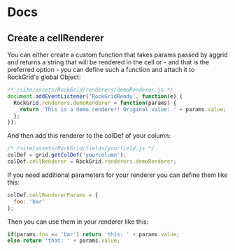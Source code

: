 # Docs

## Create a cellRenderer

You can either create a custom function that takes params passed by aggrid and returns a string that will be rendered in the cell or - and that is the preferred option - you can define such a function and attach it to RockGrid's global Object:

```js
/* /site/assets/RockGrid/renderers/demoRenderer.js */
document.addEventListener('RockGridReady', function(e) {
  RockGrid.renderers.demoRenderer = function(params) {
    return 'This is a demo renderer! Original value: ' + params.value;
  };
});
```

And then add this renderer to the colDef of your column:
```js
/* /site/assets/RockGrid/fields/yourfield.js */
colDef = grid.getColDef('yourcolumn');
colDef.cellRenderer = RockGrid.renderers.demoRenderer;
```

If you need additional parameters for your renderer you can define them like this:
```js
colDef.cellRendererParams = {
  foo: 'bar'
};
```

Then you can use them in your renderer like this:
```js
if(params.foo == 'bar') return 'this: ' + params.value;
else return 'that: ' + params.value;
```